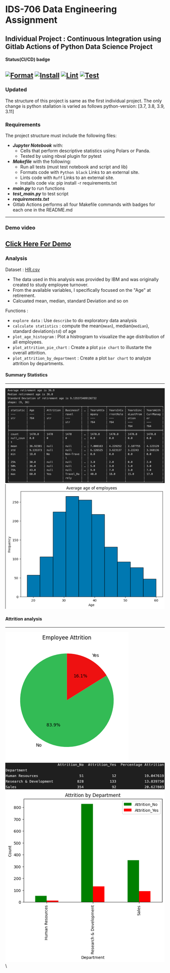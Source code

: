 # IDS-706 Data Engineering Assignment
## Individual Project : Continuous Integration using Gitlab Actions of Python Data Science Project

#### Status(CI/CD) badge
[![Format](https://github.com/nogibjj/INDV_PJT_1_Continuous-Integration/actions/workflows/format.yml/badge.svg)](https://github.com/nogibjj/INDV_PJT_1_Continuous-Integration/actions/workflows/format.yml)
[![Install](https://github.com/nogibjj/INDV_PJT_1_Continuous-Integration/actions/workflows/install.yml/badge.svg)](https://github.com/nogibjj/INDV_PJT_1_Continuous-Integration/actions/workflows/install.yml)
[![Lint](https://github.com/nogibjj/INDV_PJT_1_Continuous-Integration/actions/workflows/lint.yml/badge.svg)](https://github.com/nogibjj/INDV_PJT_1_Continuous-Integration/actions/workflows/lint.yml)
[![Test](https://github.com/nogibjj/INDV_PJT_1_Continuous-Integration/actions/workflows/test.yml/badge.svg)](https://github.com/nogibjj/INDV_PJT_1_Continuous-Integration/actions/workflows/test.yml)
------
### Updated ###
The structure of this project is same as the first individual project.
The only change is python stallation is varied as follows
python-version: [3.7, 3.8, 3.9, 3.11]

### Requirements
The project structure must include the following files:

* ***Jupyter Notebook*** with:
    - Cells that perform descriptive statistics using Polars or Panda.
    - Tested by using nbval plugin for pytest
* ***Makefile*** with the following:
    - Run all tests (must test notebook and script and lib)
    - Formats code with `Python black` Links to an external site.
    - Lints code with `Ruff` Links to an external site.
    - Installs code via: pip install -r requirements.txt
* ***main.py*** to run functions 
* ***test_main.py*** to test script
* ***requirements.txt***
* Gitlab Actions performs all four Makefile commands with badges for each one in the README.md
---------
### Demo video
[Click Here For Demo](https://www.youtube.com/watch?v=6nCP6vfzQdU)
--------------
### Analysis
Dataset : [HR.csv](HR.csv) 
 - The data used in this analysis was provided by IBM and was originally created to study employee turnover.
 - From the available variables, I specifically focused on the "Age" at retirement.
 - Calcuated mean, median, standard Deviation and so on 

Functions :
- `explore data` : Use `describe` to do exploratory data analysis 
- `calculate statistics` : compute the mean(`mean`), median(`median`), standard deviation(`std`) of age
- `plot_age_histogram` : Plot a histrogram to visualize the age distribution of all employees. 
- `plot_attrition_pie_chart` : Create a plot `pie chart` to illustarte the overall attirition. 
- `plot_attrition_by_department` : Create a plot `bar chart` to analyze attrition by departments.

#### Summary Statistics
-----------
![Exploratory data analysis_1](Summary_Stat.png)
![Exploratory data analysis_2](Summary_age.png)

#### Attrition analysis
-----------
![data analysis_2](Attrition_pie.png)
![data analysis_0](Attrition_dpart_summary.png)\
![data analysis_1](Attrition_dprt.png)\